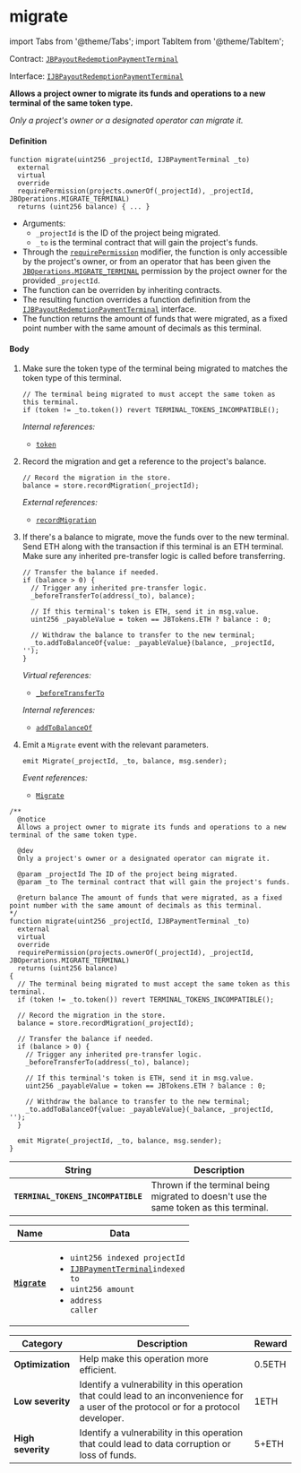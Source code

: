 # migrate

import Tabs from '@theme/Tabs';
import TabItem from '@theme/TabItem';

Contract: [`JBPayoutRedemptionPaymentTerminal`](/api/contracts/or-abstract/jbpayoutredemptionpaymentterminal/README.md)​‌

Interface: [`IJBPayoutRedemptionPaymentTerminal`](/api/interfaces/ijbpayoutredemptionpaymentterminal.md)

<Tabs>
<TabItem value="Step by step" label="Step by step">

**Allows a project owner to migrate its funds and operations to a new terminal of the same token type.**

_Only a project's owner or a designated operator can migrate it._

#### Definition

```
function migrate(uint256 _projectId, IJBPaymentTerminal _to)
  external
  virtual
  override
  requirePermission(projects.ownerOf(_projectId), _projectId, JBOperations.MIGRATE_TERMINAL) 
  returns (uint256 balance) { ... }
```

* Arguments:
  * `_projectId` is the ID of the project being migrated.
  * `_to` is the terminal contract that will gain the project's funds.
* Through the [`requirePermission`](/api/contracts/or-abstract/jboperatable/modifiers/requirepermission.md) modifier, the function is only accessible by the project's owner, or from an operator that has been given the [`JBOperations.MIGRATE_TERMINAL`](/api/libraries/jboperations.md) permission by the project owner for the provided `_projectId`.
* The function can be overriden by inheriting contracts.
* The resulting function overrides a function definition from the [`IJBPayoutRedemptionPaymentTerminal`](/api/interfaces/ijbpayoutredemptionpaymentterminal.md) interface.
* The function returns the amount of funds that were migrated, as a fixed point number with the same amount of decimals as this terminal.

#### Body

1.  Make sure the token type of the terminal being migrated to matches the token type of this terminal.

    ```
    // The terminal being migrated to must accept the same token as this terminal.
    if (token != _to.token()) revert TERMINAL_TOKENS_INCOMPATIBLE();
    ```

    _Internal references:_

    * [`token`](/api/contracts/or-abstract/jbpayoutredemptionpaymentterminal/properties/token.md)
2.  Record the migration and get a reference to the project's balance.

    ```
    // Record the migration in the store.
    balance = store.recordMigration(_projectId);
    ```

    _External references:_

    * [`recordMigration`](/api/contracts/jbpaymentterminalstore/write/recordmigration.md)
3.  If there's a balance to migrate, move the funds over to the new terminal. Send ETH along with the transaction if this terminal is an ETH terminal. Make sure any inherited pre-transfer logic is called before transferring. 

    ```
    // Transfer the balance if needed.
    if (balance > 0) {
      // Trigger any inherited pre-transfer logic.
      _beforeTransferTo(address(_to), balance);

      // If this terminal's token is ETH, send it in msg.value.
      uint256 _payableValue = token == JBTokens.ETH ? balance : 0;

      // Withdraw the balance to transfer to the new terminal;
      _to.addToBalanceOf{value: _payableValue}(balance, _projectId, '');
    }
    ```

    _Virtual references:_

    * [`_beforeTransferTo`](/api/contracts/or-abstract/jbpayoutredemptionpaymentterminal/write/-_beforetransferto.md)

    _Internal references:_

    * [`addToBalanceOf`](/api/contracts/or-abstract/jbpayoutredemptionpaymentterminal/write/addtobalanceof.md)
4.  Emit a `Migrate` event with the relevant parameters.

    ```
    emit Migrate(_projectId, _to, balance, msg.sender);
    ```

    _Event references:_

    * [`Migrate`](/api/contracts/or-abstract/jbpayoutredemptionpaymentterminal/events/migrate.md)

</TabItem>

<TabItem value="Code" label="Code">

```
/**
  @notice
  Allows a project owner to migrate its funds and operations to a new terminal of the same token type.

  @dev
  Only a project's owner or a designated operator can migrate it.

  @param _projectId The ID of the project being migrated.
  @param _to The terminal contract that will gain the project's funds.

  @return balance The amount of funds that were migrated, as a fixed point number with the same amount of decimals as this terminal.
*/
function migrate(uint256 _projectId, IJBPaymentTerminal _to)
  external
  virtual
  override
  requirePermission(projects.ownerOf(_projectId), _projectId, JBOperations.MIGRATE_TERMINAL)
  returns (uint256 balance)
{
  // The terminal being migrated to must accept the same token as this terminal.
  if (token != _to.token()) revert TERMINAL_TOKENS_INCOMPATIBLE();

  // Record the migration in the store.
  balance = store.recordMigration(_projectId);

  // Transfer the balance if needed.
  if (balance > 0) {
    // Trigger any inherited pre-transfer logic.
    _beforeTransferTo(address(_to), balance);

    // If this terminal's token is ETH, send it in msg.value.
    uint256 _payableValue = token == JBTokens.ETH ? balance : 0;

    // Withdraw the balance to transfer to the new terminal;
    _to.addToBalanceOf{value: _payableValue}(_balance, _projectId, '');
  }

  emit Migrate(_projectId, _to, balance, msg.sender);
}
```

</TabItem>

<TabItem value="Errors" label="Errors">

| String                             | Description                                                                           |
| ---------------------------------- | ------------------------------------------------------------------------------------- |
| **`TERMINAL_TOKENS_INCOMPATIBLE`** | Thrown if the terminal being migrated to doesn't use the same token as this terminal. |

</TabItem>

<TabItem value="Events" label="Events">

| Name                                       | Data                                                                                                                                                                                                                                               |
| ------------------------------------------ | -------------------------------------------------------------------------------------------------------------------------------------------------------------------------------------------------------------------------------------------------- |
| [**`Migrate`**](/api/contracts/or-abstract/jbpayoutredemptionpaymentterminal/events/migrate.md)                                 | <ul><li><code>uint256 indexed projectId</code></li><li><code>[IJBPaymentTerminal](/api/interfaces/ijbpaymentterminal.md)indexed to</code></li><li><code>uint256 amount</code></li><li><code>address caller</code></li></ul>                                                                                                                                                                                                                                 |

</TabItem>

<TabItem value="Bug bounty" label="Bug bounty">

| Category          | Description                                                                                                                            | Reward |
| ----------------- | -------------------------------------------------------------------------------------------------------------------------------------- | ------ |
| **Optimization**  | Help make this operation more efficient.                                                                                               | 0.5ETH |
| **Low severity**  | Identify a vulnerability in this operation that could lead to an inconvenience for a user of the protocol or for a protocol developer. | 1ETH   |
| **High severity** | Identify a vulnerability in this operation that could lead to data corruption or loss of funds.                                        | 5+ETH  |

</TabItem>
</Tabs>
